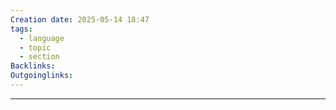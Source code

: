 ```yaml
---
Creation date: 2025-05-14 18:47
tags:
  - language
  - topic
  - section
Backlinks:
Outgoinglinks:
---
```

---